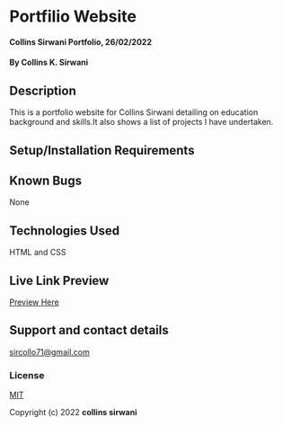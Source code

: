 # Portfilio Website
#### Collins Sirwani Portfolio, 26/02/2022
#### By Collins K. Sirwani
## Description
This is a portfolio website for Collins Sirwani detailing on education background and skills.It also shows a list of projects I have undertaken.
## Setup/Installation Requirements

## Known Bugs
None
## Technologies Used
HTML and CSS
## Live Link Preview
[Preview Here](https://sircollo.github.io/portfolio)
## Support and contact details
sircollo71@gmail.com
### License
[MIT](https://github.com/sircollo/portfolio/blob/main/LICENSE)

Copyright (c) 2022 **collins sirwani**